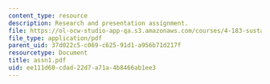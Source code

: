 ```yaml
---
content_type: resource
description: Research and presentation assignment.
file: https://ol-ocw-studio-app-qa.s3.amazonaws.com/courses/4-183-sustainable-design-and-technology-research-workshop-spring-2004/ee111d60cdad22d7a71a4b8466ab1ee3_assn1.pdf
file_type: application/pdf
parent_uid: 37d022c5-c069-c625-91d1-a956b71d217f
resourcetype: Document
title: assn1.pdf
uid: ee111d60-cdad-22d7-a71a-4b8466ab1ee3
---
```

